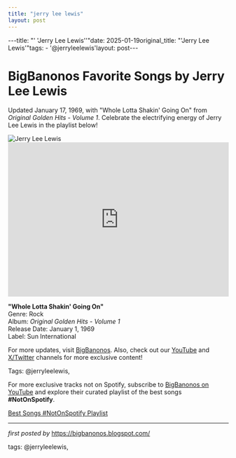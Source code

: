```yaml
---
title: "jerry lee lewis"
layout: post
---
```

---title: "' 'Jerry Lee Lewis''"date: 2025-01-19original_title: "'Jerry Lee Lewis'"tags:  - '@jerryleelewis'layout: post---<!-- Title of the Post --><h1 >BigBanonos Favorite Songs by Jerry Lee Lewis</h1> <!-- Introductory Text --><p >Updated January 17, 1969, with "Whole Lotta Shakin' Going On" from <em>Original Golden Hits - Volume 1</em>. Celebrate the electrifying energy of Jerry Lee Lewis in the playlist below!</p> <!-- Featured Image --><div > <img src="https://i.scdn.co/image/ab6761610000e5eb01ff3e4f94ff73cab6c4c0bb" alt="Jerry Lee Lewis" /></div> <!-- Spotify Embed --><div > <iframe src="https://open.spotify.com/embed/playlist/56AqriD4dBXbp8uY6OdYBT?utm_source=generator" width="100%" height="352" frameborder="0" allowfullscreen="" allow="autoplay; clipboard-write; encrypted-media; fullscreen; picture-in-picture" loading="lazy"></iframe></div> <!-- Song Information --><div > <p><strong>"Whole Lotta Shakin' Going On"</strong><br> Genre: Rock<br> Album: <em>Original Golden Hits - Volume 1</em><br> Release Date: January 1, 1969<br> Label: Sun International</p></div> <!-- Footer Links --><div > <p>For more updates, visit <a href="https://bigbanonos.blogspot.com/" target="_blank">BigBanonos</a>. Also, check out our <a href="https://www.youtube.com/@BigBanonos" target="_blank">YouTube</a> and <a href="https://x.com/bigbanonos" target="_blank">X/Twitter</a> channels for more exclusive content!</p></div> <!-- Tags --><p >Tags: @jerryleelewis,</p><!--Subscribe and Playlist Links--><div>    <p>For more exclusive tracks not on Spotify, subscribe to <a href="https://www.youtube.com/@BigBanonos" target="_blank">BigBanonos on YouTube</a> and explore their curated playlist of the best songs <strong>#NotOnSpotify</strong>.</p>    <p><a href="https://www.youtube.com/playlist?list=PLtuNtuTatqI0kFahUCbtbfenC_ET5O_tr" target="_blank">Best Songs #NotOnSpotify Playlist<br /></a></p></div><hr /><p><em>first posted by</em> <a href="https://bigbanonos.blogspot.com/" rel="noopener" target="_new">https://bigbanonos.blogspot.com/</a></p><p>tags: @jerryleelewis,</p>
